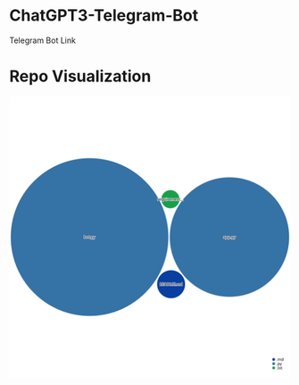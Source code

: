  # ChatGPT3-Telegram-Bot
Telegram Bot Link
# Repo Visualization
![Visualization of the codebase](./diagram.svg)
